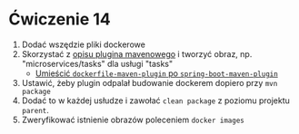 # Ćwiczenie 14

1. Dodać wszędzie pliki dockerowe
2. Skorzystać z [opisu plugina mavenowego](https://github.com/spotify/dockerfile-maven) i tworzyć obraz, np. "microservices/tasks" dla usługi "tasks"
   * [Umieścić `dockerfile-maven-plugin` po `spring-boot-maven-plugin`](https://stackoverflow.com/a/52332887/4774651)
3. Ustawić, żeby plugin odpalał budowanie dockerem dopiero przy `mvn package`
4. Dodać to w każdej usłudze i zawołać `clean package` z poziomu projektu `parent`.
5. Zweryfikować istnienie obrazów poleceniem `docker images`
